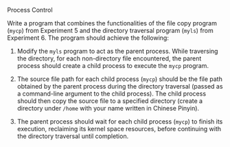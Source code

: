 Process Control

Write a program that combines the functionalities of the file copy program (`mycp`) from Experiment 5 and the directory traversal program (`myls`) from Experiment 6. The program should achieve the following:

1. Modify the `myls` program to act as the parent process. While traversing the directory, for each non-directory file encountered, the parent process should create a child process to execute the `mycp` program.

2. The source file path for each child process (`mycp`) should be the file path obtained by the parent process during the directory traversal (passed as a command-line argument to the child process). The child process should then copy the source file to a specified directory (create a directory under `/home` with your name written in Chinese Pinyin).

3. The parent process should wait for each child process (`mycp`) to finish its execution, reclaiming its kernel space resources, before continuing with the directory traversal until completion.